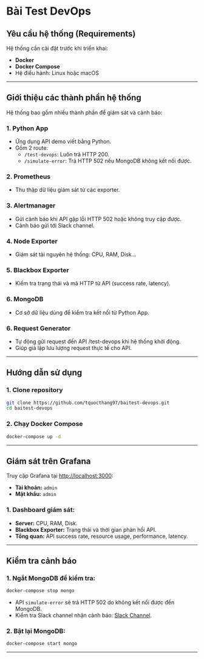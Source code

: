 # Bài Test DevOps

## Yêu cầu hệ thống (Requirements)

Hệ thống cần cài đặt trước khi triển khai:

- **Docker**
- **Docker Compose**
- Hệ điều hành: Linux hoặc macOS

---

## Giới thiệu các thành phần hệ thống

Hệ thống bao gồm nhiều thành phần để giám sát và cảnh báo:

### **1. Python App**
- Ứng dụng API demo viết bằng Python.
- Gồm 2 route:
  - `/test-devops`: Luôn trả HTTP 200.
  - `/simulate-error`: Trả HTTP 502 nếu MongoDB không kết nối được.

### **2. Prometheus**
- Thu thập dữ liệu giám sát từ các exporter.

### **3. Alertmanager**
- Gửi cảnh báo khi API gặp lỗi HTTP 502 hoặc không truy cập được.
- Cảnh báo gửi tới Slack channel.

### **4. Node Exporter**
- Giám sát tài nguyên hệ thống: CPU, RAM, Disk...

### **5. Blackbox Exporter**
- Kiểm tra trạng thái và mã HTTP từ API (success rate, latency).

### **6. MongoDB**
- Cơ sở dữ liệu dùng để kiểm tra kết nối từ Python App.

### **6. Request Generator**
- Tự động gửi request đến API /test-devops khi hệ thống khởi động.
- Giúp giả lập lưu lượng request thực tế cho API.

---

## Hướng dẫn sử dụng

### **1. Clone repository**

```bash
git clone https://github.com/tquocthang97/baitest-devops.git
cd baitest-devops
```

### **2. Chạy Docker Compose**

```bash
docker-compose up -d
```
---

## Giám sát trên Grafana

Truy cập Grafana tại [http://localhost:3000](http://localhost:3000):

- **Tài khoản:** `admin`
- **Mật khẩu:** `admin`

### **1. Dashboard giám sát:**
- **Server:** CPU, RAM, Disk.
- **Blackbox Exporter:** Trạng thái và thời gian phản hồi API.
- **Tổng quan:** API success rate, resource usage, performance, latency.

---

## Kiểm tra cảnh báo

### **1. Ngắt MongoDB để kiểm tra:**

```bash
docker-compose stop mongo
```

- API `simulate-error` sẽ trả HTTP 502 do không kết nối được đến MongoDB.
- Kiểm tra Slack channel nhận cảnh báo: [Slack Channel](https://join.slack.com/t/test-devops-org/shared_invite/zt-2xq38lhrr-9q0IW5kvZvXThoSLhchZFg).

### **2. Bật lại MongoDB:**

```bash
docker-compose start mongo
```

---

